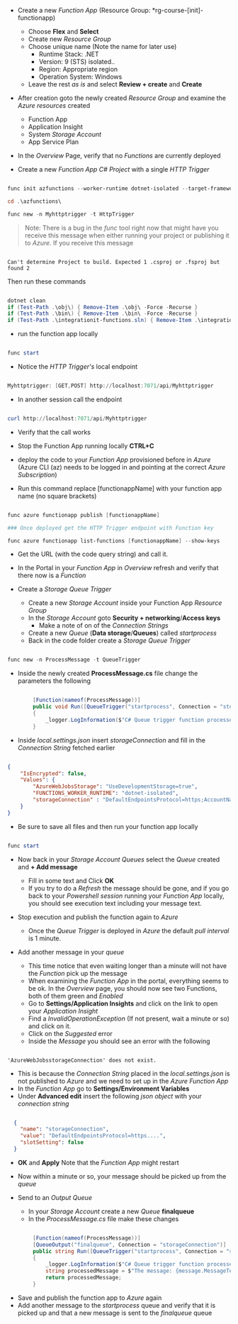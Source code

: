 - Create a new *Function App* (Resource Group: *rg-course-[init]-functionapp)
  - Choose **Flex** and **Select**
  - Create new *Resource Group*
  - Choose unique name (Note the name for later use)
    - Runtime Stack: .NET
    - Version: 9 (STS) isolated..
    - Region: Appropriate region
    - Operation System: Windows
  - Leave the rest *as is* and select **Review + create** and **Create**

- After creation goto the newly created *Resource Group* and examine the *Azure resources* created
  - Function App
  - Application Insight 
  - System *Storage Account*
  - App Service Plan

- In the *Overview* Page, verify that no *Functions* are currently deployed

- Create a new *Function App C# Project* with a single *HTTP Trigger*

```powershell

func init azfunctions --worker-runtime dotnet-isolated --target-framework net9.0

cd .\azfunctions\

func new -n Myhttptrigger -t HttpTrigger

```

> Note: There is a bug in the *func* tool right now that might have you receive this message when either running your project or publishing it to *Azure*. If you receive this message

```

Can't determine Project to build. Expected 1 .csproj or .fsproj but found 2

```

Then run these commands

```powershell

dotnet clean
if (Test-Path .\obj\) { Remove-Item .\obj\ -Force -Recurse }
if (Test-Path .\bin\) { Remove-Item .\bin\ -Force -Recurse }
if (Test-Path .\integrationit-functions.sln) { Remove-Item .\integrationit-functions.sln}

```



- run the function app locally

```powershell

func start

```

- Notice the *HTTP Trigger's* local endpoint

```powershell

Myhttptrigger: [GET,POST] http://localhost:7071/api/Myhttptrigger

```

- In another session call the endpoint

```powershell

curl http://localhost:7071/api/Myhttptrigger

```

- Verify that the call works

- Stop the Function App running locally **CTRL+C**
- deploy the code to your *Function App* provisioned before in *Azure* (Azure CLI (az) needs to be logged in and pointing at the correct *Azure Subscription*)

- Run this command replace [functionappName] with your function app name (no square brackets)

```powershell

func azure functionapp publish [functionappName]

### Once deployed get the HTTP Trigger endpoint with Function key

func azure functionapp list-functions [functionappName] --show-keys

```
- Get the URL (with the code query string) and call it.
- In the Portal in your *Function App* in *Overview* refresh and verify that there now is a *Function* 



- Create a *Storage Queue Trigger*
  - Create a new *Storage Account* inside your Function App *Resource Group*
  - In the *Storage Account* goto **Security + networking**/**Access keys**
    - Make a note of on of the *Connection Strings*
  - Create a new *Queue* (**Data storage**/**Queues**) called *startprocess*
  - Back in the code folder create a *Storage Queue Trigger*
```powershell

func new -n ProcessMessage -t QueueTrigger

```
  - Inside the newly created **ProcessMessage.cs** file change the parameters the following

```csharp

        [Function(nameof(ProcessMessage))]
        public void Run([QueueTrigger("startprocess", Connection = "storageConnection")] QueueMessage message)
        {
            _logger.LogInformation($"C# Queue trigger function processed: {message.MessageText}");
        }

```

  - Inside *local.settings.json* insert *storageConnection* and fill in the *Connection String* fetched earlier

```json

{
    "IsEncrypted": false,
    "Values": {
        "AzureWebJobsStorage": "UseDevelopmentStorage=true",
        "FUNCTIONS_WORKER_RUNTIME": "dotnet-isolated",
        "storageConnection" : "DefaultEndpointsProtocol=https;AccountName=......"
    }
}
```
  - Be sure to save all files and then run your function app locally

```powershell

func start

```

  - Now back in your *Storage Account Queues* select the *Queue* created and **+ Add message**
    - Fill in some text and Click **OK**
    - If you try to do a *Refresh* the message should be gone, and if you go back to your *Powershell session* running your *Function App* locally, you should see execution text including your message text.

  - Stop execution and publish the function again to *Azure*
    - Once the *Queue Trigger* is deployed in *Azure* the default *pull interval* is 1 minute. 
  - Add another message in your *queue*
    - This time notice that even waiting longer than a minute will not have the *Function* pick up the message
    - When examining the *Function App* in the portal, everything seems to be ok. In the *Overview* page, you should now see two Functions, both of them green and *Enabled*
    - Go to **Settings/Application Insights** and click on the link to open your *Application Insight*
    - Find a *InvalidOperationException* (If not present, wait a minute or so) and click on it.
    - Click on the *Suggested* error
    - Inside the *Message* you should see an error with the following

```

'AzureWebJobsstorageConnection' does not exist.

```


  - This is because the *Connection String* placed in the *local.settings.json* is not published to *Azure* and we need to set up in the *Azure Function App* 
  - In the *Function App* go to **Settings/Environment Variables** 
  - Under **Advanced edit** insert the following *json object* with your *connection string*

```json

  {
    "name": "storageConnection",
    "value": "DefaultEndpointsProtocol=https....",
    "slotSetting": false
  }


```

  - **OK** and **Apply** Note that the *Function App* might restart
  - Now within a minute or so, your message should be picked up from the *queue*

- Send to an *Output Queue*
  - In your *Storage Account* create a new *Queue* **finalqueue**
  - In the *ProcessMessage.cs* file make these changes

```csharp

        [Function(nameof(ProcessMessage))]
        [QueueOutput("finalqueue", Connection = "storageConnection")]
        public string Run([QueueTrigger("startprocess", Connection = "storageConnection")] QueueMessage message)
        {
            _logger.LogInformation($"C# Queue trigger function processed: {message.MessageText}");
            string processedMessage = $"The message: {message.MessageText} has been processed";
            return processedMessage;
        }

```
  - Save and publish the function app to *Azure* again
  - Add another message to the *startprocess* queue and verify that it is picked up and that a new message is sent to the *finalqueue* queue

  
